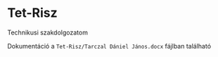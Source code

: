 # Tet-Risz

Technikusi szakdolgozatom

Dokumentáció a `Tet-Risz/Tarczal Dániel János.docx` fájlban található
